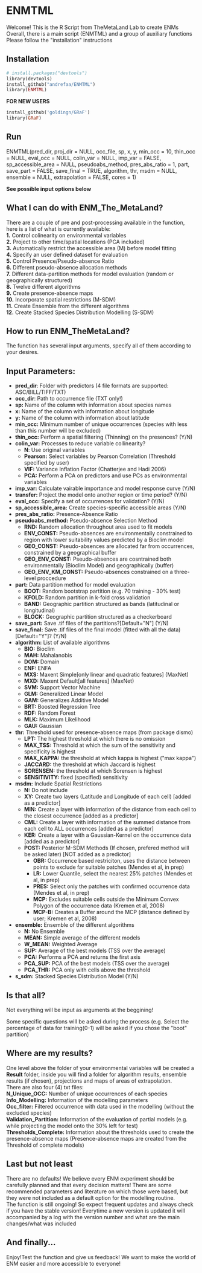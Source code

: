    # ENMTML

Welcome! This is the R Script from TheMetaLand Lab to create ENMs  
Overall, there is a main script (ENMTML) and a group of auxiliary functions  
Please follow the "installation" instructions

## Installation
```ruby
# install.packages("devtools")  
library(devtools)  
install_github("andrefaa/ENMTML")  
library(ENMTML)  
```

**FOR NEW USERS**  
```ruby
install_github('goldingn/GRaF')  
library(GRaF)
```

## Run
ENMTML(pred_dir, proj_dir = NULL, occ_file, sp, x, y, min_occ = 10,
  thin_occ = NULL, eval_occ = NULL, colin_var = NULL,
  imp_var = FALSE, sp_accessible_area = NULL, pseudoabs_method,
  pres_abs_ratio = 1, part, save_part = FALSE, save_final = TRUE,
  algorithm, thr, msdm = NULL, ensemble = NULL,
  extrapolation = FALSE, cores = 1)

**See possible input options below**

## What I can do with ENM_The_MetaLand?  
There are a couple of pre and post-processing available in the function, here is a list of what is currently available:  
**1.** Control colinearity on environmental variables  
**2.** Project to other time/spatial locations (PCA included)  
**3.** Automatically restrict the accessible area (M) before model fitting   
**4.** Specify an user defined dataset for evaluation    
**5.** Control Presence/Pseudo-absence Ratio    
**6.** Different pseudo-absence allocation methods    
**7.** Different data-partition methods for model evaluation (random or geographically structured)  
**8.** Twelve different algorithms    
**9.** Create presence-absence maps   
**10.** Incorporate spatial restrictions (M-SDM)     
**11.** Create Ensemble from the different algorithms  
**12.** Create Stacked Species Distribution Modelling (S-SDM)


## How to run ENM_TheMetaLand?  
The function has several input arguments, specify all of them according to your desires.  

## Input Parameters:  
* **pred_dir**: Folder with predictors (4 file formats are supported: ASC/BILL/TIFF/TXT)  
* **occ_dir**: Path to occurrence file (TXT only!)  
* **sp:** Name of the column with information about species names  
* **x:** Name of the column with information about longitude  
* **y:** Name of the column with information about latitude  
* **min_occ:** Minimum number of unique occurrences (species with less than this number will be excluded)  
* **thin_occ:** Perform a spatial filtering (Thinning) on the presences? (Y/N)
* **colin_var:** Processes to reduce variable collinearity?  
  + **N**: Use original variables  
  + **Pearson:** Select variables by Pearson Correlation (Threshold specified by user)  
  + **VIF:** Variance Inflation Factor (Chatterjee and Hadi 2006)  
  + **PCA:** Perform a PCA on predictors and use PCs as environmental variables  
* **imp_var:** Calculate vairable importance and model response curve (Y/N)  
* **transfer:** Project the model onto another region or time period? (Y/N)  
* **eval_occ:** Specify a set of occurrences for validation? (Y/N)  
* **sp_accessible_area:** Create species-specific accessible areas (Y/N)  
* **pres_abs_ratio:** Presence-Absence Ratio  
* **pseudoabs_method:** Pseudo-absence Selection Method  
  + **RND:** Random allocation throughout area used to fit models  
  + **ENV_CONST:** Pseudo-absences are environmentally constrained to region with lower suitability values predicted by a Bioclim model  
  + **GEO_CONST:** Pseudo-absences are allocated far from occurrences, constrained by a geographical buffer  
  + **GEO_ENV_CONST:** Pseudo-absences are cosntrained both environmentally (Bioclim Model) and geographically (buffer)  
  + **GEO_ENV_KM_CONST:** Pseudo-absences constrained on a three-level proccedure  
* **part:** Data partition method for model evaluation  
  + **BOOT:** Random bootstrap partition (e.g. 70 training - 30% test)  
  + **KFOLD:** Random partition in k-fold cross validation  
  + **BAND:** Geographic partition structured as bands (latitudinal or longitudinal)  
  + **BLOCK:** Geographic partition structured as a checkerboard  
* **save_part:** Save .tif files of the partitions?[Default="N"] (Y/N)
* **save_final:** Save .tif files of the final model (fitted with all the data)[Default="Y"]? (Y/N)
* **algorithm:** List of available algorithms  
  + **BIO:** Bioclim  
  + **MAH:** Mahalanobis  
  + **DOM:** Domain  
  + **ENF:** ENFA  
  + **MXS:** Maxent Simple[only linear and quadratic features] (MaxNet)  
  + **MXD:** Maxent Default[all features] (MaxNet)  
  + **SVM:** Support Vector Machine  
  + **GLM:** Generalized Linear Model  
  + **GAM:** Generalizes Additive Model 
  + **BRT:** Boosted Regression Tree
  + **RDF:** Random Forest  
  + **MLK:** Maximum Likelihood  
  + **GAU:** Gaussian   
* **thr:** Threshold used for presence-absence maps (from package dismo)  
  + **LPT:** The highest threshold at which there is no omission  
  + **MAX_TSS:** Threshold at which the sum of the sensitivity and specificity is highest
  + **MAX_KAPPA:** the threshold at which kappa is highest ("max kappa")
  + **JACCARD:** the threshold at which Jaccard is highest  
  + **SORENSEN:** the threshold at which Sorensen is highest  
  + **SENSITIVITY:** fixed (specified) sensitivity 
* **msdm:** Include Spatial Restrictions  
  + **N:** Do not include  
  + **XY:** Create two layers (Latitude and Longitude of each cell) [added as a predictor]  
  + **MIN:** Create a layer with information of the distance from each cell to the closest occurrence [added as a predictor]  
  + **CML:** Create a layer with information of the summed distance from each cell to ALL occurrences [added as a predictor]  
  + **KER:** Create a layer with a Gaussian-Kernel on the occurrence data [added as a predictor]  
  + **POST:** Posterior M-SDM Methods (If chosen, prefered method will be asked later) [NOT added as a predictor]  
    + **OBR:** Occurrence based restriciton, uses the distance between points to exclude far suitable patches (Mendes et al, in prep)  
    + **LR:** Lower Quantile, select the nearest 25% patches (Mendes et al, in prep)  
    + **PRES:** Select only the patches with confirmed occurrence data (Mendes et al, in prep)  
    + **MCP:** Excludes suitable cells outside the Minimum Convex Polygon of the occurrence data (Kremen et al, 2008)  
    + **MCP-B:** Creates a Buffer around the MCP (distance defined by user; Kremen et al, 2008)  
* **ensemble:** Ensemble of the different algorithms  
  + **N:** No Ensemble  
  + **MEAN:** Simple average of the different models  
  + **W_MEAN:** Weighted Average  
  + **SUP:** Average of the best models (TSS over the average)  
  + **PCA:** Performs a PCA and returns the first axis  
  + **PCA_SUP:** PCA of the best models (TSS over the average)  
  + **PCA_THR:** PCA only with cells above the threshold  
* **s_sdm:** Stacked Species Distribution Model (Y/N)
      
## Is that all?  
Not everything will be input as arguments at the beggining!  

Some specific questions will be asked during the process (e.g. Select the percentage of data for training(0-1) will be asked if you chose the "boot" partition)  

## Where are my results?  
One level above the folder of your environmental variables will be created a **Result** folder, inside you will find a folder for algorithm results, ensemble results (if chosen), projections and maps of areas of extrapolation.  
There are also four (4) txt files:     
 **N_Unique_OCC:** Number of unique occurrences of each species    
 **Info_Modelling:** Information of the modelling parameters       
 **Occ_filter:** Filtered occurrence with data used in the modelling (without the excluded species)        
 **Validation_Partition:** Information of the evaluation of partial models (e.g. while projecting the model onto the 30% left for test)       
 **Thresholds_Complete:** Information about the thresholds used to create the presence-absence maps (Presence-absence maps are created from the Threshold of complete models)    

## Last but not least  
There are no defaults! We believe every ENM experiment should be carefully planned and that every decision matters! There are some recommended parameters and literature on which those were based, but they were not included as a default option for the modelling routine.  
The function is still ongoing! So expect frequent updates and always check if you have the stable version!
Everytime a new version is updated it will accompanied by a log with the version number and what are the main changes/what was included

## And finally...  
Enjoy!Test the function and give us feedback! We want to make the world of ENM easier and more accessible to everyone!
